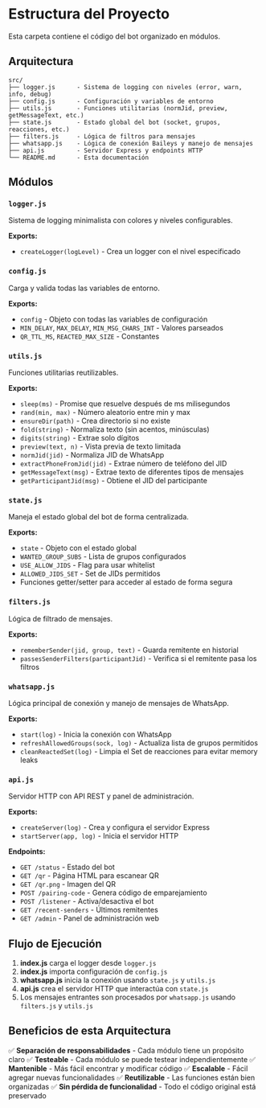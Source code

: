 # Estructura del Proyecto

Esta carpeta contiene el código del bot organizado en módulos.

## Arquitectura

```
src/
├── logger.js      - Sistema de logging con niveles (error, warn, info, debug)
├── config.js      - Configuración y variables de entorno
├── utils.js       - Funciones utilitarias (normJid, preview, getMessageText, etc.)
├── state.js       - Estado global del bot (socket, grupos, reacciones, etc.)
├── filters.js     - Lógica de filtros para mensajes
├── whatsapp.js    - Lógica de conexión Baileys y manejo de mensajes
├── api.js         - Servidor Express y endpoints HTTP
└── README.md      - Esta documentación
```

## Módulos

### `logger.js`

Sistema de logging minimalista con colores y niveles configurables.

**Exports:**

- `createLogger(logLevel)` - Crea un logger con el nivel especificado

### `config.js`

Carga y valida todas las variables de entorno.

**Exports:**

- `config` - Objeto con todas las variables de configuración
- `MIN_DELAY`, `MAX_DELAY`, `MIN_MSG_CHARS_INT` - Valores parseados
- `QR_TTL_MS`, `REACTED_MAX_SIZE` - Constantes

### `utils.js`

Funciones utilitarias reutilizables.

**Exports:**

- `sleep(ms)` - Promise que resuelve después de ms milisegundos
- `rand(min, max)` - Número aleatorio entre min y max
- `ensureDir(path)` - Crea directorio si no existe
- `fold(string)` - Normaliza texto (sin acentos, minúsculas)
- `digits(string)` - Extrae solo dígitos
- `preview(text, n)` - Vista previa de texto limitada
- `normJid(jid)` - Normaliza JID de WhatsApp
- `extractPhoneFromJid(jid)` - Extrae número de teléfono del JID
- `getMessageText(msg)` - Extrae texto de diferentes tipos de mensajes
- `getParticipantJid(msg)` - Obtiene el JID del participante

### `state.js`

Maneja el estado global del bot de forma centralizada.

**Exports:**

- `state` - Objeto con el estado global
- `WANTED_GROUP_SUBS` - Lista de grupos configurados
- `USE_ALLOW_JIDS` - Flag para usar whitelist
- `ALLOWED_JIDS_SET` - Set de JIDs permitidos
- Funciones getter/setter para acceder al estado de forma segura

### `filters.js`

Lógica de filtrado de mensajes.

**Exports:**

- `rememberSender(jid, group, text)` - Guarda remitente en historial
- `passesSenderFilters(participantJid)` - Verifica si el remitente pasa los filtros

### `whatsapp.js`

Lógica principal de conexión y manejo de mensajes de WhatsApp.

**Exports:**

- `start(log)` - Inicia la conexión con WhatsApp
- `refreshAllowedGroups(sock, log)` - Actualiza lista de grupos permitidos
- `cleanReactedSet(log)` - Limpia el Set de reacciones para evitar memory leaks

### `api.js`

Servidor HTTP con API REST y panel de administración.

**Exports:**

- `createServer(log)` - Crea y configura el servidor Express
- `startServer(app, log)` - Inicia el servidor HTTP

**Endpoints:**

- `GET /status` - Estado del bot
- `GET /qr` - Página HTML para escanear QR
- `GET /qr.png` - Imagen del QR
- `POST /pairing-code` - Genera código de emparejamiento
- `POST /listener` - Activa/desactiva el bot
- `GET /recent-senders` - Últimos remitentes
- `GET /admin` - Panel de administración web

## Flujo de Ejecución

1. **index.js** carga el logger desde `logger.js`
2. **index.js** importa configuración de `config.js`
3. **whatsapp.js** inicia la conexión usando `state.js` y `utils.js`
4. **api.js** crea el servidor HTTP que interactúa con `state.js`
5. Los mensajes entrantes son procesados por `whatsapp.js` usando `filters.js` y `utils.js`

## Beneficios de esta Arquitectura

✅ **Separación de responsabilidades** - Cada módulo tiene un propósito claro
✅ **Testeable** - Cada módulo se puede testear independientemente
✅ **Mantenible** - Más fácil encontrar y modificar código
✅ **Escalable** - Fácil agregar nuevas funcionalidades
✅ **Reutilizable** - Las funciones están bien organizadas
✅ **Sin pérdida de funcionalidad** - Todo el código original está preservado
